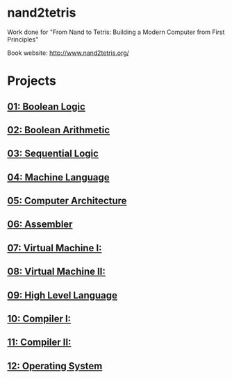 # nand2tetris
Work done for "From Nand to Tetris: Building a Modern Computer from First Principles"

Book website: http://www.nand2tetris.org/

# Projects

## [01: Boolean Logic](projects/01)
## [02: Boolean Arithmetic](projects/02)
## [03: Sequential Logic](projects/03)
## [04: Machine Language](projects/04)
## [05: Computer Architecture](projects/05)
## [06: Assembler](projects/06)
## [07: Virtual Machine I:](projects/07)
## [08: Virtual Machine II:](projects/08)
## [09: High Level Language](projects/09)
## [10: Compiler I:](projects/10)
## [11: Compiler II:](projects/11)
## [12: Operating System](projects/12)